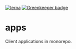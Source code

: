 [![lerna](https://img.shields.io/badge/maintained%20with-lerna-cc00ff.svg)](https://lerna.js.org/) [![Greenkeeper badge](https://badges.greenkeeper.io/yurikrupniktools/client-apps.svg)](https://greenkeeper.io/)


# apps

Client applications in monorepo.

